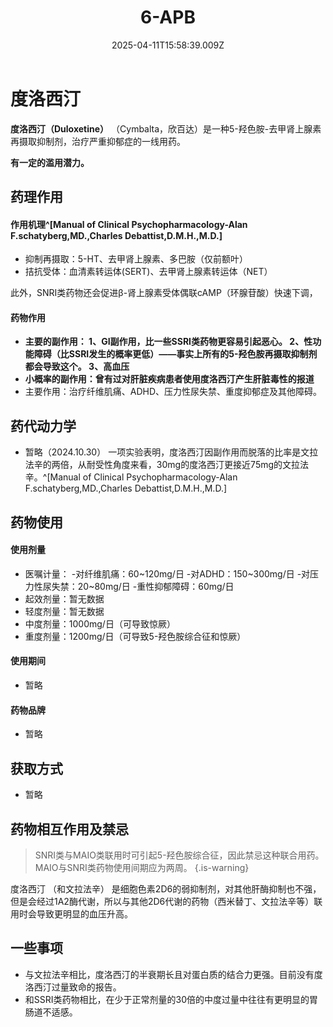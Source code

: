 ﻿---
title: 6-APB
description: 
published: true
date: 2025-04-11T15:58:39.009Z
tags: 
editor: markdown
dateCreated: 2025-04-11T15:58:34.573Z
---

# 度洛西汀
**度洛西汀（Duloxetine）** （Cymbalta，欣百达）是一种5-羟色胺-去甲肾上腺素再摄取抑制剂，治疗严重抑郁症的一线用药。

**有一定的滥用潜力。**

## 药理作用
#### 作用机理^[Manual of Clinical Psychopharmacology-Alan F.schatyberg,MD.,Charles Debattist,D.M.H.,M.D.]

- 抑制再摄取：5-HT、去甲肾上腺素、多巴胺（仅前额叶）
- 拮抗受体：血清素转运体(SERT)、去甲肾上腺素转运体（NET）

此外，SNRI类药物还会促进β-肾上腺素受体偶联cAMP（环腺苷酸）快速下调，　　
#### 药物作用
- **主要的副作用：
1、GI副作用，比一些SSRI类药物更容易引起恶心。
2、性功能障碍（比SSRI发生的概率更低）——事实上所有的5-羟色胺再摄取抑制剂都会导致这个。
3、高血压**
- **小概率的副作用：曾有过对肝脏疾病患者使用度洛西汀产生肝脏毒性的报道**
- 主要作用：治疗纤维肌痛、ADHD、压力性尿失禁、重度抑郁症及其他障碍。

## 药代动力学
- 暂略（2024.10.30）
一项实验表明，度洛西汀因副作用而脱落的比率是文拉法辛的两倍，从耐受性角度来看，30mg的度洛西汀更接近75mg的文拉法辛。^[Manual of Clinical Psychopharmacology-Alan F.schatyberg,MD.,Charles Debattist,D.M.H.,M.D.]


## 药物使用
#### 使用剂量
 - 医嘱计量：
      -对纤维肌痛：60~120mg/日
      -对ADHD：150~300mg/日
      -对压力性尿失禁：20~80mg/日
      -重性抑郁障碍：60mg/日
 - 起效剂量：暂无数据
 - 轻度剂量：暂无数据
 - 中度剂量：1000mg/日（可导致惊厥）
 - 重度剂量：1200mg/日（可导致5-羟色胺综合征和惊厥）
#### 使用期间
- 暂略
#### 药物品牌
- 暂略  
## 获取方式
- 暂略

## 药物相互作用及禁忌
>  SNRI类与MAIO类联用时可引起5-羟色胺综合征，因此禁忌这种联合用药。MAIO与SNRI类药物使用间期应为两周。
{.is-warning}

度洛西汀 （和文拉法辛） 是细胞色素2D6的弱抑制剂，对其他肝酶抑制也不强，但是会经过1A2酶代谢，所以与其他2D6代谢的药物（西米替丁、文拉法辛等）联用时会导致更明显的血压升高。


## 一些事项
- 与文拉法辛相比，度洛西汀的半衰期长且对蛋白质的结合力更强。目前没有度洛西汀过量致命的报告。
- 和SSRI类药物相比，在少于正常剂量的30倍的中度过量中往往有更明显的胃肠道不适感。

